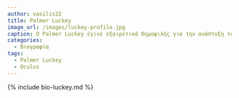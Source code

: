 ```yaml
---
author: vasilis22
title: Palmer Luckey 
image_url: /images/luckey-profile.jpg
caption: Ο Palmer Luckey έγινε εξαιρετικά δημοφιλής για την ανάπτυξη του Oculus rift και για την ίδρυση της εταιρίας Oculus. Με τις καινοτόμες επεμβάσεις στο χώρου του VR, ταύτισε το όνομα του με την νέα περίοδο της εικονικής πραγματικότητας.
categories:
  - Βιογραφία 
tags:
  - Palmer Luckey
  - Oculus
---
```


{% include bio-luckey.md %}
